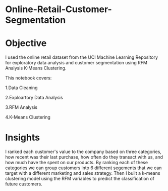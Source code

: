 # Online-Retail-Customer-Segmentation
# Objective
I used the online retail dataset from the UCI Machine Learning Repository for exploratory data analysis and customer segmentation using RFM Analysis K-Means Clustering.

This notebook covers:

1.Data Cleaning

2.Exploartory Data Analysis

3.RFM Analysis

4.K-Means Clustering

# Insights
I ranked each customer's value to the company based on three categories, how recent was their last purchase, how often do they transact with us, and how much have the spent on our products. By ranking each of these categories we can group customers into 6 different segements that we can target with a different marketing and sales strategy. Then I built a k-means clustering model using the RFM variables to predict the classification of future customers.

